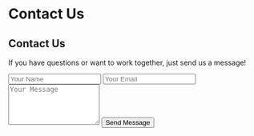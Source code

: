 # Contact Us

<div class="contact-container">
  <h2>Contact Us</h2>
  <p>If you have questions or want to work together, just send us a message!</p>

  <form class="contact-form" onsubmit="sendMail(event)">
    <input type="text" id="name" placeholder="Your Name" required>
    <input type="email" id="email" placeholder="Your Email" required>
    <textarea id="message" placeholder="Your Message" rows="5" required></textarea>
    <button type="submit">Send Message</button>
  </form>
</div>
